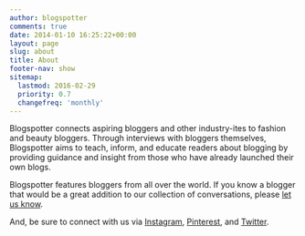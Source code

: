 ```yaml
---
author: blogspotter
comments: true
date: 2014-01-10 16:25:22+00:00
layout: page
slug: about
title: About
footer-nav: show
sitemap:
  lastmod: 2016-02-29
  priority: 0.7
  changefreq: 'monthly'
---
```


Blogspotter connects aspiring bloggers and other industry-ites to fashion and beauty bloggers. Through interviews with bloggers themselves, Blogspotter aims to teach, inform, and educate readers about blogging by providing guidance and insight from those who have already launched their own blogs.

Blogspotter features bloggers from all over the world. If you know a blogger that would be a great addition to our collection of conversations, please [let us know](https://glittergroupe.com/contact/).

And, be sure to connect with us via [Instagram](http://instagram.com/blogspotterco), [Pinterest](http://pinterest.com/blogspotter), and [Twitter](http://twitter.com/blogspotterco).
